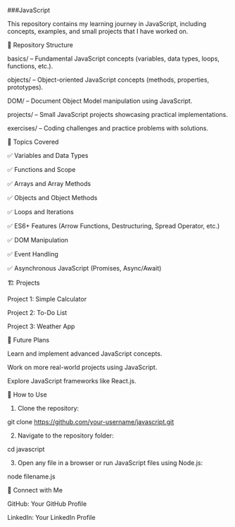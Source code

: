 ###JavaScript

This repository contains my learning journey in JavaScript, including concepts, examples, and small projects that I have worked on.

📂 Repository Structure

basics/ – Fundamental JavaScript concepts (variables, data types, loops, functions, etc.).

objects/ – Object-oriented JavaScript concepts (methods, properties, prototypes).

DOM/ – Document Object Model manipulation using JavaScript.

projects/ – Small JavaScript projects showcasing practical implementations.

exercises/ – Coding challenges and practice problems with solutions.


🚀 Topics Covered

✅ Variables and Data Types

✅ Functions and Scope

✅ Arrays and Array Methods

✅ Objects and Object Methods

✅ Loops and Iterations

✅ ES6+ Features (Arrow Functions, Destructuring, Spread Operator, etc.)

✅ DOM Manipulation

✅ Event Handling

✅ Asynchronous JavaScript (Promises, Async/Await)


🏗️ Projects

Project 1: Simple Calculator

Project 2: To-Do List

Project 3: Weather App


📝 Future Plans

Learn and implement advanced JavaScript concepts.

Work on more real-world projects using JavaScript.

Explore JavaScript frameworks like React.js.


📌 How to Use

1. Clone the repository:

git clone https://github.com/your-username/javascript.git


2. Navigate to the repository folder:

cd javascript


3. Open any file in a browser or run JavaScript files using Node.js:

node filename.js



🔗 Connect with Me

GitHub: Your GitHub Profile

LinkedIn: Your LinkedIn Profile
